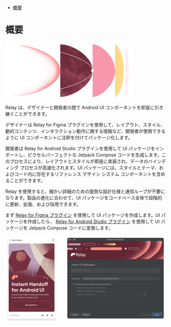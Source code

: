 - [概要](#概要)


# 概要

<img src="./画像/relay-banner-image.png" width="400">

Relay は、デザイナーと開発者の間で Android UI コンポーネントを即座に引き継ぐことができます。

デザイナーは Relay for Figma プラグインを使用して、レイアウト、スタイル、動的コンテンツ、インタラクション動作に関する情報など、開発者が使用できるように UI コンポーネントに注釈を付けてパッケージ化します。

開発者は Relay for Android Studio プラグインを使用して UI パッケージをインポートし、ピクセルパーフェクトな Jetpack Compose コードを生成します。このプロセスにより、レイアウトとスタイルが即座に実装され、データのバインディング プロセスが高速化されます。UI パッケージには、スタイルとテーマ、およびコード内に存在するリファレンス デザイン システム コンポーネントを含めることができます。

Relay を使用すると、細かい詳細のための面倒な設計仕様と通信ループが不要になります。製品の進化に合わせて、UI パッケージをコードベース全体で段階的に更新、拡張、および採用できます。

まず [Relay for Figma プラグイン](https://www.figma.com/community/plugin/1041056822461507786) を使用して UI パッケージを作成します。UI パッケージを作成したら、 [Relay for Android Studio プラグイン](https://plugins.jetbrains.com/plugin/19721) を使用して UI パッケージを Jetpack Compose コードに変換します。

<img src="./画像/relay-for-figma-and-android.png" width="800">



